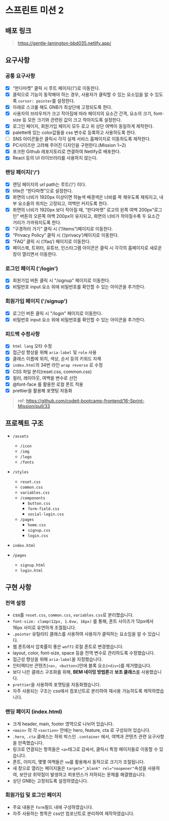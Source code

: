 # 스프린트 미션 2

## 배포 링크

> https://gentle-lamington-bbd035.netlify.app/

## 요구사항

### 공통 요구사항

- [x] “판다마켓” 클릭 시 루트 페이지(‘/’)로 이동한다.
- [x] 클릭으로 기능이 동작해야 하는 경우, 사용자가 클릭할 수 있는 요소임을 알 수 있도록 `cursor: pointer`를 설정한다.
- [x] 아래로 스크롤 해도 GNB가 최상단에 고정되도록 한다.
- [x] 사용자의 브라우저가 크고 작아짐에 따라 페이지의 요소간 간격, 요소의 크기, font-size 등 모든 크기와 관련된 값이 크고 작아지도록 설정한다.
- [x] 로그인 페이지, 회원가입 페이지 모두 로고 위 상단 여백이 동일하게 제작한다.
- [x] palette에 있는 color값들을 css 변수로 등록하고 사용하도록 한다.
- [ ] SNS 아이콘들은 클릭시 각각 실제 서비스 홈페이지로 이동하도록 제작한다.
- [x] PC사이즈만 고려해 주어진 디자인을 구현한다.(Mission 1~2)
- [x] 포크한 Github 레포지토리로 연결하여 Netlify로 배포한다.
- [x] React 등의 UI 라이브러리를 사용하지 않는다.

### 랜딩 페이지('/')

- [x] 랜딩 페이지의 url path는 루트(‘/’) 이다.
- [x] title은 “판다마켓”으로 설정한다.
- [x] 화면의 너비가 1920px 이상이면 하늘색 배경색은 너비를 꽉 채우도록 채워지고, 내부 요소들의 위치는 고정되고, 여백만 커지도록 한다.
- [x] 화면의 너비가 1920px 보다 작아질 때, “판다마켓” 로고의 왼쪽 여백 200px“로그인" 버튼의 오른쪽 여백 200px이 유지되고, 화면의 너비가 작아질수록 두 요소간 거리가 가까워지도록 한다.
- [x] “구경하러 가기" 클릭 시 (“/items”)페이지로 이동한다.
- [x] “Privacy Policy” 클릭 시 (‘/privacy’)페이지로 이동한다.
- [x] “FAQ” 클릭 시 (‘/faq’) 페이지로 이동한다.
- [x] 페이스북, 트위터, 유튜브, 인스타그램 아이콘은 클릭 시 각각의 홈페이지로 새로운 창이 열리면서 이동한다.

### 로그인 페이지 ('/login')

- [x] 회원가입 버튼 클릭 시 "/signup" 페이지로 이동한다.
- [x] 비밀번호 input 요소 위에 비밀번호를 확인할 수 있는 아이콘을 추가한다.

### 회원가입 페이지 ('/signup')

- [x] 로그인 버튼 클릭 시 "/login" 페이지로 이동한다.
- [x] 비밀번호 input 요소 위에 비밀번호를 확인할 수 있는 아이콘을 추가한다.

### 피드백 수정사항

- [x] `html lang` 오타 수정
- [x] 접근성 향상을 위해 `aria-label` 및 `role` 사용
- [x] 클래스 이름에 위치, 색상, 순서 등의 키워드 자제
- [x] `index.html`의 34번 라인 `wrap reverse` 로 수정
- [x] CSS 파일 분리(reset.css, common.css)
- [x] 컬러, 레이아웃, 여백을 변수로 선언
- [x] @font-face 를 활용한 로컬 폰트 적용
- [x] prettier을 활용해 포맷팅 자동화

> ref: https://github.com/codeit-bootcamp-frontend/16-Sprint-Mission/pull/33

## 프로젝트 구조

- `/assets`

  - `/icon`
  - `/img`
  - `/logo`
  - `/fonts`

- `/styles`

  - `reset.css`
  - `common.css`
  - `variables.css`
  - `/components`
    - `button.css`
    - `form-field.css`
    - `social-login.css`
  - `/pages`
    - `home.css`
    - `signup.css`
    - `login.css`

- `index.html`

- `/pages`
  - `signup.html`
  - `login.html`

## 구현 사항

### 전역 설정

- css를 `reset.css`, `common.css`, `variables.css`로 분리했습니다.
- `font-size: clamp(12px, 1.6vw, 16px)` 를 통해, 폰트 사이즈가 12px에서 16px 사이로 유연하게 조절됩니다.
- `.pointer` 유틸리티 클래스를 사용하여 사용자가 클릭하는 요소임을 알 수 있습니다.
- 웹 폰트에서 압축률이 좋은 `woff2` 로컬 폰트로 변경했습니다.
- layout, color, font-size, space 등을 전역 변수로 관리하도록 수정했습니다.
- 접근성 향상을 위해 `aria-label`을 지정했습니다.
- 인터렉티브 콘텐츠(`<a>, <button>`)안에 블록 요소(`<div>`)를 제거했습니다.
- 보다 나은 클래스 구조화를 위해, **BEM 네이밍 방법론**과 **보조 클래스**를 사용했습니다.
- `prettier`을 사용하여 포맷팅을 자동화했습니다.
- 자주 사용되는 구조는 css에서 컴포넌트로 분리하여 재사용 가능하도록 제작하였습니다.

### 랜딩 페이지 (index.html)

- 크게 header, main, footer 영역으로 나뉘어 있습니다.
- `<main>` 의 각 `<section>` 안에는 hero, feature, cta 로 구성되어 있습니다.
- `.hero`, `.cta` 클래스는 하위 박스인 `.container` 에서, 여백과 콘텐츠 관련 요구사항을 만족했습니다.
- 링크로 연결되는 항목들은 `<a>`태그로 감싸서, 클릭시 특정 페이지들로 이동할 수 있습니다.
- 폰트, 이미지, 몇몇 여백들은 `vw`를 활용해서 동적으로 크기가 조절됩니다.
- 새 창으로 열리는 페이지들은 `target="_blank" rel="noopener"`속성을 사용하여, 보안상 취약점이 발생하고 퍼포먼스가 저하되는 문제를 해결했습니다.
- 상단 GNB는 고정되도록 설정하였습니다.

### 회원가입 및 로그인 페이지

- 주요 내용은 `form`필드 내에 구성하였습니다.
- 자주 사용하는 항목은 css만 컴포넌트로 분리하여 제작하였습니다.
